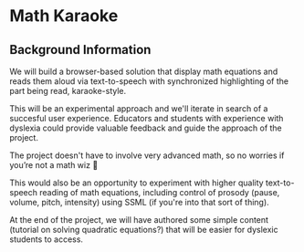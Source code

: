 # Math Karaoke

## Background Information

We will build a browser-based solution that display math equations and reads them aloud via text-to-speech with synchronized highlighting of the part being read, karaoke-style.

This will be an experimental approach and we'll iterate in search of a succesful user experience. Educators and students with experience with dyslexia could provide valuable feedback and guide the approach of the project.

The project doesn't have to involve very advanced math, so no worries if you’re not a math wiz :slightly_smiling_face:

This would also be an opportunity to experiment with higher quality text-to-speech reading of math equations, including control of prosody (pause, volume, pitch, intensity) using SSML (if you're into that sort of thing).

At the end of the project, we will have authored some simple content (tutorial on solving quadratic equations?) that will be easier for dyslexic students to access.